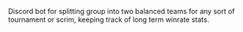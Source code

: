 Discord bot for splitting group into two balanced teams for any sort of tournament or scrim, keeping track of long term winrate stats. 
